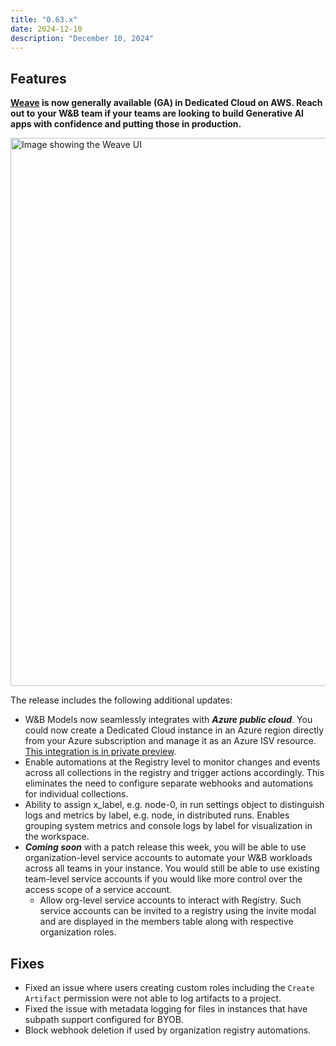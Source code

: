```yaml
---
title: "0.63.x"
date: 2024-12-10
description: "December 10, 2024"
---
```


## Features

**[Weave](https://wandb.ai/site/weave/) is now generally available (GA) in Dedicated Cloud on AWS. Reach out to your W&B team if your teams are looking to build Generative AI apps with confidence and putting those in production.**

<img width="877" alt="Image showing the Weave UI" src="https://github.com/user-attachments/assets/22786cbc-7d69-4505-b329-78cb87734d19">

The release includes the following additional updates:

* W&B Models now seamlessly integrates with **_Azure public cloud_**. You could now create a Dedicated Cloud instance in an Azure region directly from your Azure subscription and manage it as an Azure ISV resource. [This integration is in private preview](https://wandb.ai/site/partners/azure).
* Enable automations at the Registry level to monitor changes and events across all collections in the registry and trigger actions accordingly. This eliminates the need to configure separate webhooks and automations for individual collections.<!--more-->
* Ability to assign x_label, e.g. node-0, in run settings object to distinguish logs and metrics by label, e.g. node, in distributed runs. Enables grouping system metrics and console logs by label for visualization in the workspace.
* **_Coming soon_** with a patch release this week, you will be able to use organization-level service accounts to automate your W&B workloads across all teams in your instance. You would still be able to use existing team-level service accounts if you would like more control over the access scope of a service account.
    * Allow org-level service accounts to interact with Registry. Such service accounts can be invited to a registry using the invite modal and are displayed in the members table along with respective organization roles.

## Fixes

* Fixed an issue where users creating custom roles including the `Create Artifact` permission were not able to log artifacts to a project.
* Fixed the issue with metadata logging for files in instances that have subpath support configured for BYOB.
* Block webhook deletion if used by organization registry automations.
